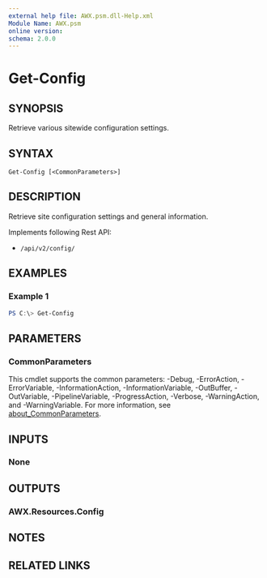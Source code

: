 ```yaml
---
external help file: AWX.psm.dll-Help.xml
Module Name: AWX.psm
online version:
schema: 2.0.0
---
```


# Get-Config

## SYNOPSIS
Retrieve various sitewide configuration settings.

## SYNTAX

```
Get-Config [<CommonParameters>]
```

## DESCRIPTION
Retrieve site configuration settings and general information.

Implements following Rest API:  
- `/api/v2/config/`  

## EXAMPLES

### Example 1
```powershell
PS C:\> Get-Config
```

## PARAMETERS

### CommonParameters
This cmdlet supports the common parameters: -Debug, -ErrorAction, -ErrorVariable, -InformationAction, -InformationVariable, -OutBuffer, -OutVariable, -PipelineVariable, -ProgressAction, -Verbose, -WarningAction, and -WarningVariable. For more information, see [about_CommonParameters](http://go.microsoft.com/fwlink/?LinkID=113216).

## INPUTS

### None
## OUTPUTS

### AWX.Resources.Config
## NOTES

## RELATED LINKS
